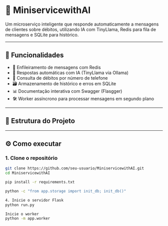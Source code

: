 # 💬 MiniservicewithAI

Um microserviço inteligente que responde automaticamente a mensagens de clientes sobre débitos, utilizando IA com TinyLlama, Redis para fila de mensagens e SQLite para histórico.

---

## 🚀 Funcionalidades

- 🔁 Enfileiramento de mensagens com Redis
- 🤖 Respostas automáticas com IA (TinyLlama via Ollama)
- 🧾 Consulta de débitos por número de telefone
- 🗃️ Armazenamento de histórico e erros em SQLite
- 📊 Documentação interativa com Swagger (Flasgger)
- 🛠️ Worker assíncrono para processar mensagens em segundo plano

---

## 🧱 Estrutura do Projeto


---

## ⚙️ Como executar

### 1. Clone o repositório

```bash
git clone https://github.com/seu-usuario/MiniservicewithAI.git
cd MiniservicewithAI

pip install -r requirements.txt

python -c "from app.storage import init_db; init_db()"

4. Inicie o servidor Flask
python run.py

Inicie o worker 
python -m app.worker





